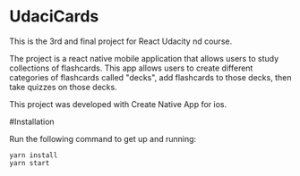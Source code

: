 # UdaciCards

This is the 3rd and final project for React Udacity nd course.

The project is a react native mobile application that allows users to study collections of flashcards. This app allows users to create different categories of flashcards called "decks", add flashcards to those decks, then take quizzes on those decks.

This project was developed with Create Native App for ios.

#Installation

Run the following command to get up and running:

```shell
yarn install
yarn start
```
